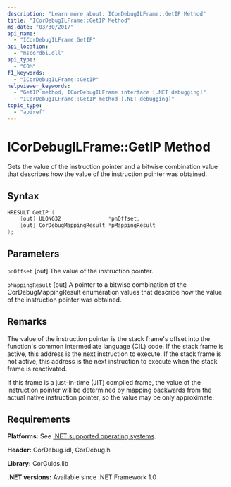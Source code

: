 ```yaml
---
description: "Learn more about: ICorDebugILFrame::GetIP Method"
title: "ICorDebugILFrame::GetIP Method"
ms.date: "03/30/2017"
api_name:
  - "ICorDebugILFrame.GetIP"
api_location:
  - "mscordbi.dll"
api_type:
  - "COM"
f1_keywords:
  - "ICorDebugILFrame::GetIP"
helpviewer_keywords:
  - "GetIP method, ICorDebugILFrame interface [.NET debugging]"
  - "ICorDebugILFrame::GetIP method [.NET debugging]"
topic_type:
  - "apiref"
---
```

# ICorDebugILFrame::GetIP Method

Gets the value of the instruction pointer and a bitwise combination value that describes how the value of the instruction pointer was obtained.

## Syntax

```cpp
HRESULT GetIP (
    [out] ULONG32               *pnOffset,
    [out] CorDebugMappingResult *pMappingResult
);
```

## Parameters

 `pnOffset`
 [out] The value of the instruction pointer.

 `pMappingResult`
 [out] A pointer to a bitwise combination of the CorDebugMappingResult enumeration values that describe how the value of the instruction pointer was obtained.

## Remarks

 The value of the instruction pointer is the stack frame's offset into the function's common intermediate language (CIL) code. If the stack frame is active, this address is the next instruction to execute. If the stack frame is not active, this address is the next instruction to execute when the stack frame is reactivated.

 If this frame is a just-in-time (JIT) compiled frame, the value of the instruction pointer will be determined by mapping backwards from the actual native instruction pointer, so the value may be only approximate.

## Requirements

 **Platforms:** See [.NET supported operating systems](https://github.com/dotnet/core/blob/main/os-lifecycle-policy.md).

 **Header:** CorDebug.idl, CorDebug.h

 **Library:** CorGuids.lib

 **.NET versions:** Available since .NET Framework 1.0
